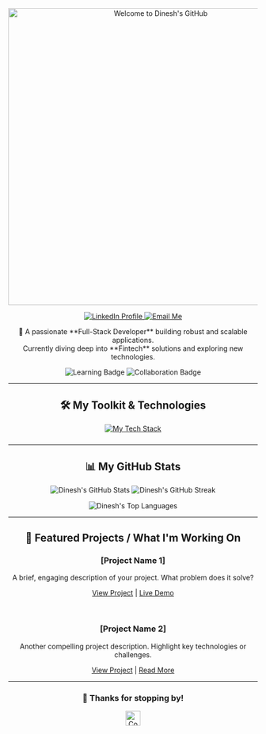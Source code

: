 <div align="center">
  <img src="https://raw.githubusercontent.com/MicaelliCode/micaellicode/main/assets/readme-title.gif" alt="Welcome to Dinesh's GitHub" width="600"/>

  <p>
    <a href="https://linkedin.com/in/dinesh-suryanand/" target="_blank">
      <img src="https://img.shields.io/badge/LinkedIn-Connect-0A66C2?style=for-the-badge&logo=linkedin&logoColor=white" alt="LinkedIn Profile"/>
    </a>
    <a href="mailto:YOUREMAIL@example.com" target="_blank">
      <img src="https://img.shields.io/badge/Email-Say_Hello-D14836?style=for-the-badge&logo=gmail&logoColor=white" alt="Email Me"/>
    </a>
  </p>

  <p>
    🚀 A passionate **Full-Stack Developer** building robust and scalable applications.
    <br/>
    Currently diving deep into **Fintech** solutions and exploring new technologies.
  </p>
  
  <p>
    <img src="https://img.shields.io/badge/Learning-Always-0078D4?style=for-the-badge&logo=gitbook&logoColor=white" alt="Learning Badge"/>
    <img src="https://img.shields.io/badge/Collaboration-Open_to_Ideas-6CC644?style=for-the-badge&logo=github&logoColor=white" alt="Collaboration Badge"/>
  </p>

  ---
</div>

<h2 align="center">🛠️ My Toolkit & Technologies</h2>

<div align="center">
    <a href="https://skillicons.dev" target="_blank">
        <img src="https://skillicons.dev/icons?i=java,spring,angular,html,css,js,ts,python,go,docker,kubernetes,aws,gcp,git,github,vscode,postman,postgresql,mysql,mongodb,kafka,rabbitmq" 
             alt="My Tech Stack" 
             style="margin-bottom: 10px;"
             />
    </a>
</div>

---

<h2 align="center">📊 My GitHub Stats</h2>

<div align="center">
    <img src="https://github-readme-stats.vercel.app/api?username=DineshSuryanand&show_icons=true&theme=dark&hide_border=true&include_all_commits=true&count_private=true&line_height=25" 
         alt="Dinesh's GitHub Stats" 
         style="margin-bottom: 15px;"
         />
    <img src="https://github-readme-streak-stats.herokuapp.com/?user=DineshSuryanand&theme=dark&hide_border=true&border_radius=5" 
         alt="Dinesh's GitHub Streak" 
         style="margin-bottom: 15px;"
         />
    <img src="https://github-readme-stats.vercel.app/api/top-langs/?username=DineshSuryanand&layout=compact&theme=dark&hide_border=true&langs_count=6" 
         alt="Dinesh's Top Languages" 
         />
</div>

---

<h2 align="center">🌟 Featured Projects / What I'm Working On</h2>

<div align="center">
    <h3>[Project Name 1]</h3>
    <p>A brief, engaging description of your project. What problem does it solve?</p>
    <p>
        <a href="[Link to Project Repo]" target="_blank">View Project</a> | 
        <a href="[Link to Live Demo (if any)]" target="_blank">Live Demo</a>
    </p>
    <br/>
    <h3>[Project Name 2]</h3>
    <p>Another compelling project description. Highlight key technologies or challenges.</p>
    <p>
        <a href="[Link to Project Repo]" target="_blank">View Project</a> | 
        <a href="[Link to Blog Post (if any)]" target="_blank">Read More</a>
    </p>
</div>

---

<div align="center">
  <h3>🎉 Thanks for stopping by!</h3>
  <img src="https://raw.githubusercontent.com/MicaelliCode/micaellicode/main/assets/code.gif" alt="Coding GIF" width="30"/>
</div>
